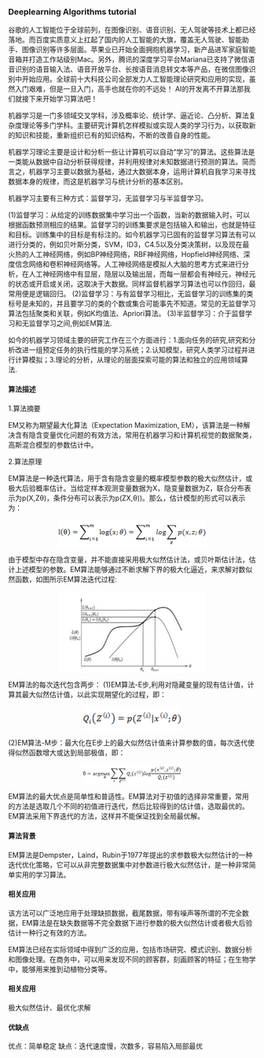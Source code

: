 ### Deeplearning Algorithms tutorial
谷歌的人工智能位于全球前列，在图像识别、语音识别、无人驾驶等技术上都已经落地。而百度实质意义上扛起了国内的人工智能的大旗，覆盖无人驾驶、智能助手、图像识别等许多层面。苹果业已开始全面拥抱机器学习，新产品进军家庭智能音箱并打造工作站级别Mac。另外，腾讯的深度学习平台Mariana已支持了微信语音识别的语音输入法、语音开放平台、长按语音消息转文本等产品，在微信图像识别中开始应用。全球前十大科技公司全部发力人工智能理论研究和应用的实现，虽然入门艰难，但是一旦入门，高手也就在你的不远处！
AI的开发离不开算法那我们就接下来开始学习算法吧！

机器学习是一门多领域交叉学科，涉及概率论、统计学、逼近论、凸分析、算法复杂度理论等多门学科。主要研究计算机怎样模拟或实现人类的学习行为，以获取新的知识和技能，重新组织已有的知识结构，不断的改善自身的性能。

机器学习理论主要是设计和分析一些让计算机可以自动“学习”的算法。这些算法是一类能从数据中自动分析获得规律，并利用规律对未知数据进行预测的算法。简而言之，机器学习主要以数据为基础，通过大数据本身，运用计算机自我学习来寻找数据本身的规律，而这是机器学习与统计分析的基本区别。

机器学习主要有三种方式：监督学习，无监督学习与半监督学习。

(1)监督学习：从给定的训练数据集中学习出一个函数，当新的数据输入时，可以根据函数预测相应的结果。监督学习的训练集要求是包括输入和输出，也就是特征和目标。训练集中的目标是有标注的。如今机器学习已固有的监督学习算法有可以进行分类的，例如贝叶斯分类，SVM，ID3，C4.5以及分类决策树，以及现在最火热的人工神经网络，例如BP神经网络，RBF神经网络，Hopfield神经网络、深度信念网络和卷积神经网络等。人工神经网络是模拟人大脑的思考方式来进行分析，在人工神经网络中有显层，隐层以及输出层，而每一层都会有神经元，神经元的状态或开启或关闭，这取决于大数据。同样监督机器学习算法也可以作回归，最常用便是逻辑回归。
(2)监督学习：与有监督学习相比，无监督学习的训练集的类标号是未知的，并且要学习的类的个数或集合可能事先不知道。常见的无监督学习算法包括聚类和关联，例如K均值法、Apriori算法。
(3)半监督学习：介于监督学习和无监督学习之间,例如EM算法.

如今的机器学习领域主要的研究工作在三个方面进行：1.面向任务的研究,研究和分析改进一组预定任务的执行性能的学习系统；2.认知模型，研究人类学习过程并进行计算模拟；3.理论的分析，从理论的层面探索可能的算法和独立的应用领域算法.

#### 算法描述

1.算法摘要

EM又称为期望最大化算法（Expectation Maximization, EM），该算法是一种解决含有隐含变量优化问题的有效方法，常用在机器学习和计算机视觉的数据聚类，高斯混合模型的参数估计中。

2.算法原理

EM算法是一种迭代算法，用于含有隐含变量的概率模型参数的极大似然估计，或极大后验概率估计。当给定样本观测变量数据为X，隐变量数据为Z，联合分布表示为p(X,Zθ)，条件分布可以表示为p(ZX,θ))。那么，估计模型的形式可以表示为：
<p align="center">
<img width="300" align="center" src="../../images/61.jpg" />
</p>

由于模型中存在隐含变量，并不能直接采用极大似然估计法，或贝叶斯估计法，估计上述模型的参数。EM算法能够通过不断求解下界的极大化逼近，来求解对数似然函数，如图所示EM算法迭代过程:

<p align="center">
<img width="300" align="center" src="../../images/62.jpg" />
</p>

EM算法的每次迭代包含两步：
(1)EM算法-E步,利用对隐藏变量的现有估计值，计算其最大似然估计值，以此实现期望化的过程，即：
<p align="center">
<img width="200" align="center" src="../../images/63.jpg" />
</p>
(2)EM算法-M步：最大化在E步上的最大似然估计值来计算参数的值，每次迭代使得似然函数增大或达到局部极值，即：
<p align="center">
<img width="200" align="center" src="../../images/64.jpg" />
</p>
EM算法的最大优点是简单性和普适性。EM算法对于初值的选择非常重要，常用的方法是选取几个不同的初值进行迭代，然后比较得到的估计值，选取最优的。EM算法采用下界迭代的方法，这样并不能保证找到全局最优解。

#### 算法背景
EM算法是Dempster，Laind，Rubin于1977年提出的求参数极大似然估计的一种迭代优化策略，它可以从非完整数据集中对参数进行极大似然估计，是一种非常简单实用的学习算法。

#### 相关应用
该方法可以广泛地应用于处理缺损数据，截尾数据，带有噪声等所谓的不完全数据，EM算法是在缺失数据等不完全数据下进行参数的极大似然估计或者极大后验估计一种行之有效的方法。

EM算法已经在实际领域中得到广泛的应用，包括市场研究、模式识别、数据分析和图像处理。在商务中，可以用来发现不同的顾客群，刻画顾客的特征；在生物学中，能够用来推到动植物分类等。

#### 相关应用
极大似然估计、最优化求解

#### 优缺点

优点：简单稳定
缺点：迭代速度慢，次数多，容易陷入局部最优
